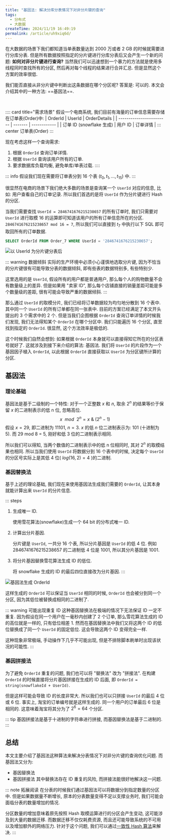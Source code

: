 ```yaml
---
title: "基因法: 解决分库分表情况下对非分片键的查询"
tags:
  - 分布式
  - 大数据
createTime: 2024/11/19 16:49:19
permalink: /article/uh9xiq6d/
---
```

在大数据的场景下我们都知道当单表数量达到 2000 万或者 2 GB 的时候就需要进行分库分表. 但是所有数据按照指定的分片键进行分库分表后又会产生一个新的问题: **如何对非分片键进行查询?** 当然我们可以迅速想到一个暴力的方法就是使用多线程同时查找所有的分区, 然后再对每个线程的结果进行合并汇总. 但是显然这个方案的效率很低.

我们能否直接从非分片键中判断出这条数据在哪个分区呢? 答案是: 可以的. 本文会介绍其中的一种方法: ==基因法==.
<!-- more -->
<br/>

:::: card title="需求场景"
假设一个电商系统, 我们目前有海量的订单信息需要存储在订单表(Order)中:
| OrderId                  | UserId  | OrderDetails |
| ------------------------ | ------- | ------------ |
| 订单 ID (snowflake 生成) | 用户 ID | 订单详情     |
::: center
订单表(Order)
:::

现在考虑这样一个查询需求:
1. 根据 `OrderId` 查询订单详情.
2. 根据 `UserId` 查询该用户所有的订单.
3. 要求数据库负载均衡, 避免单库/单表过载.
::::

::: info 假设我们现在需要将订单表分到 16 个表 ($t_0, t_1, \dots, t_{15}$) 中.
:::

很显然在电商的场景下我们绝大多数的场景是查询某一个 `UserId` 对应的信息, 比如: 用户查看自己的订单记录. 所以我们首选的是将 `UserId` 作为分片键进行 Hash 的分区. 

当我们需要查找 `UserId = 2846741676215238657` 的所有订单时, 我们只需要对 `UserId` 进行取模 16 的运算即可知道该用户的所有订单信息所在的分区. `2846741676215238657 mod 16 = 7`, 所以我们可以直接到 $t_7$ 中执行以下 SQL 即可取回所有的订单数据.
``` sql
SELECT OrderId FROM Order_7 WHERE UserId = '2846741676215238657';
```

![以 UserId 为分片键分表后](/illustration/order-split-table.png)

::: warning 数据倾斜
实际的生产环境中必须小心谨慎地选取分片键, 因为不恰当的分片键很有可能导致分表的数据倾斜, 即有些表的数据特别多, 有些特别少.

这里选用的是 `UserId`, 假设所有的用户都是普通用户, 那么每个人的购物数量不会有数量级上的差异. 但是如果用 "卖家 ID", 那么每个店铺直接的销量差距可能是多个数量级的差距, 很有可能会导致严重的数据倾斜.
:::

那么通过 `UserId` 的取模分片, 我们已经将订单数据较为均匀地分散到 16 个表中. 其中同一个 `UserId` 的所有订单都在同一张表中. 目前的方案已经满足了本文开头提出的 3 个需求中的 2 个. 但是当我们企图根据 `OrderId` 查询订单详情的时候我们发现, 我们无法得知某个 `OrderId` 在哪个分区中. 我们只能遍历 16 个分区, 直至找到指定的 `OrderId`. 很显然, 这个方法效率是极低的.

这个时候我们自然会想到: 如果根据 `OrderId` 本身就可以直接得知它所在的分区表号就好了. 这就涉及到接下来介绍的算法: 基因法. 我们将 `UserId` 的片段作为一个基因因子植入 `OrderId`, 以此根据 `OrderId` 直接获取以 `UserId` 为分区键所计算的分区.

## 基因法
### 理论基础
基因法是基于二级制的一个特性: 对于一个正整数 $x$ 和 $n$, 取余 $2^n$ 的结果等价于保留 $x$ 的二进制表示的低 n 位, 忽略高位.
$$
x \ \ mod \ \ 2^n = x \ \& \ (2^n - 1)
$$
假设 $x = 29$, 即二进制为 11101, $n =3$. $x$ 的低 $n$ 位二进制表示为: 101 (十进制为 5). 而 29 mod 8 = 5, 刚好和低 3 位的二进制表示相同.

所以我们可以得知, 当两个数值的二进制表示中的低 n 位相同时, 其对 $2^n$ 的取模结果也相同. 所以当我们使用 `UserId` 将数据分到 16 个表中的时候, 决定每个 `UserId` 的分区号实际上是其低 4 位( $log(16,2) = 4$ )的二进制.

### 基因替换法
基于上述的理论基础, 我们现在来使用基因法生成我们需要的 `OrderId`, 让其本身就能计算出来 `UserId` 的分片信息.

::: steps
1. 生成唯一 ID.
   
    使用雪花算法(snowflake)生成一个 64 bit 的分布式唯一 ID.
   
2. 计算出分片基因.
   
    分片键是 `UserId`, 一共分 16 个表, 所以分片基因是 `UserId` 的低 4 位. 例如 2846741676215238657 的二进制低 4 位是 1001, 所以其分片基因是 1001.
3. 将分片基因替换雪花算法生成 ID 的低位.
    
    将 snowflake 生成的 ID 的最后四位直接改为分片基因.
:::

![基因法生成 OrderId](/illustration/gene-algorithm-id-genertion.png)

这样生成的 `OrderId` 可以保证当 `UserId` 相同的时候, `OrderId` 也会被分到同一个分区, 因为其低位被替换成相同的二进制了.

::: warning 可能出现重复 ID
这种基因替换法在极端的情况下无法保证 ID 一定不重复. 因为假设在同一个用户在一毫秒内创建了 2 个订单, 那么雪花算法生成的 ID 的高位就是一样的, 只有低位相差 1. 然而在基因替换法中我们又将这两个 ID 的低位替换成了同一个 `UserId` 的固定低位. 这会导致这两个 ID 变得完全一样.

这种现象非常极端, 手动操作下几乎不可能出现, 但是不排除脚本刷单时出现该状况的可能性.
:::

### 基因拼接法
为了避免 `OrderId` 重复的问题, 我们也可以将 "替换法" 改为 "拼接法". 在构建 `OrderId` 的时候直接将分片基因拼接在生成的 ID 后面, 即 `OrderId = string(snowflakeId + UserId)`.

但是这样可能会导致 ID 的长度非常大. 所以我们也可以只拼接 `UserId` 的最后 4 位或 6 位. 事实上, 淘宝的订单编号就是这样生成的. 同一个用户的订单最后 6 位是相同的. 这意味着淘宝将其分为了 $2^6 = 64$ 个分区.

::: tip 基因拼接法是基于十进制的字符串进行拼接, 而基因替换法是基于二进制的.
:::


## 总结
本文主要介绍了基因法这种算法来解决分表情况下对非分片键的查询优化问题. 而基因法又分为:
- 基因替换法
- 基因拼接法
其中替换法存在 ID 重复的风险, 而拼接法能很好地解决这一问题.

::: note 拓展阅读
在分表的时候我们通过基因法可以将数据分到指定数量的分区中. 但是如果数据量不断增长, 原本的分表数量变得不足以支撑业务时, 我们可能会面临分表的数量增加的情况.

分区数量的增加意味着原先按照 Hash 取模运算进行的分区会产生变动, 这可能涉及到大量的数据迁移. 而数据迁移不仅仅耗费资源, 而且还可能导致系统的不可用以及增加额外的网络压力. 针对于这个问题, 我们可以通过[一致性 Hash 算法](/article/vpa4ql0t/)来解决.
:::